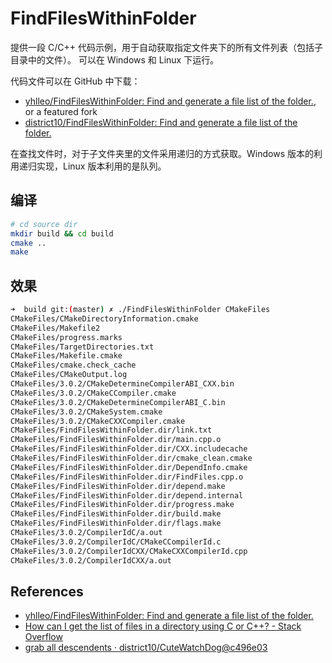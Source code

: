 # FindFilesWithinFolder

提供一段 C/C++ 代码示例，用于自动获取指定文件夹下的所有文件列表（包括子目录中的文件）。
可以在 Windows 和 Linux 下运行。

代码文件可以在 GitHub 中下载：

  - [yhlleo/FindFilesWithinFolder: Find and generate a file list of the folder.](https://github.com/yhlleo/FindFilesWithinFolder), or a featured fork
  - [district10/FindFilesWithinFolder: Find and generate a file list of the folder.](https://github.com/district10/FindFilesWithinFolder)

在查找文件时，对于子文件夹里的文件采用递归的方式获取。Windows 版本的利用递归实现，Linux 版本利用的是队列。

## 编译

```bash
# cd source dir
mkdir build && cd build
cmake ..
make
```

## 效果

```bash
➜  build git:(master) ✗ ./FindFilesWithinFolder CMakeFiles
CMakeFiles/CMakeDirectoryInformation.cmake
CMakeFiles/Makefile2
CMakeFiles/progress.marks
CMakeFiles/TargetDirectories.txt
CMakeFiles/Makefile.cmake
CMakeFiles/cmake.check_cache
CMakeFiles/CMakeOutput.log
CMakeFiles/3.0.2/CMakeDetermineCompilerABI_CXX.bin
CMakeFiles/3.0.2/CMakeCCompiler.cmake
CMakeFiles/3.0.2/CMakeDetermineCompilerABI_C.bin
CMakeFiles/3.0.2/CMakeSystem.cmake
CMakeFiles/3.0.2/CMakeCXXCompiler.cmake
CMakeFiles/FindFilesWithinFolder.dir/link.txt
CMakeFiles/FindFilesWithinFolder.dir/main.cpp.o
CMakeFiles/FindFilesWithinFolder.dir/CXX.includecache
CMakeFiles/FindFilesWithinFolder.dir/cmake_clean.cmake
CMakeFiles/FindFilesWithinFolder.dir/DependInfo.cmake
CMakeFiles/FindFilesWithinFolder.dir/FindFiles.cpp.o
CMakeFiles/FindFilesWithinFolder.dir/depend.make
CMakeFiles/FindFilesWithinFolder.dir/depend.internal
CMakeFiles/FindFilesWithinFolder.dir/progress.make
CMakeFiles/FindFilesWithinFolder.dir/build.make
CMakeFiles/FindFilesWithinFolder.dir/flags.make
CMakeFiles/3.0.2/CompilerIdC/a.out
CMakeFiles/3.0.2/CompilerIdC/CMakeCCompilerId.c
CMakeFiles/3.0.2/CompilerIdCXX/CMakeCXXCompilerId.cpp
CMakeFiles/3.0.2/CompilerIdCXX/a.out
```

## References

- [yhlleo/FindFilesWithinFolder: Find and generate a file list of the folder.](https://github.com/yhlleo/FindFilesWithinFolder)
- [How can I get the list of files in a directory using C or C++? - Stack Overflow](http://stackoverflow.com/questions/612097/how-can-i-get-the-list-of-files-in-a-directory-using-c-or-c)
- [grab all descendents · district10/CuteWatchDog@c496e03](https://github.com/district10/CuteWatchDog/commit/c496e03bfaebea37d9b16a99df9ac15922a91676#diff-34ab4d129103a08bf0033d323034e0c9R78)
